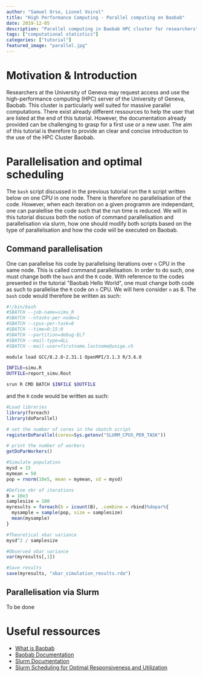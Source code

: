 ```yaml
---
author: "Samuel Orso, Lionel Voirol"
title: "High Performance Computing - Parallel computing on Baobab"
date: 2019-12-05
description: "Parallel computing in Baobab HPC cluster for researchers"
tags: ["computational statistics"]
categories: ["tutorial"]
featured_image: "parallel.jpg"
---
```


# Motivation & Introduction
Researchers at the University of Geneva may request access and use the high-performance computing (HPC) server of the University of Geneva, Baobab. This cluster is particularly well suited for massive parallel computations. There exist already different ressources to help the user that are listed at the end of this tutorial.
However, the documentation already provided can be challenging to grasp for a first use or a new user. The aim of this tutorial is therefore to provide an clear and concise introduction to the use of the HPC Cluster Baobab.

# Parallelisation and optimal scheduling
The `bash` script discussed in the previous tutorial run the `R` script written below on one CPU in one node. There is therefore no parallelisation of the code. However, when each iteration on a given programm are independant, one can paralellise the code such that the run time is reduced. We will in this tutorial discuss both the notion of command parallelisation and parallelisation via slurm, how one should modify both scripts based on the type of parallelisation and how the code will be executed on Baobab.

## Command parallelisation
One can parallelise his code by parallelising iterations over `n` CPU in the same node. This is called command parallelisation. In order to do such, one must change both the `bash` and the `R` code. With reference to the codes presented in the tutorial "Baobab Hello World", one must change both code as such to parallelise the `R` code on `n` CPU. We will here consider `n` as 8. The `bash` code would therefore be written as such:

```bash
#!/bin/bash
#SBATCH --job-name=simu_R
#SBATCH --ntasks-per-node=1
#SBATCH --cpus-per-task=8
#SBATCH --time=0:15:0
#SBATCH --partition=debug-EL7
#SBATCH --mail-type=ALL
#SBATCH --mail-user=firstname.lastname@unige.ch

module load GCC/8.2.0-2.31.1 OpenMPI/3.1.3 R/3.6.0

INFILE=simu.R
OUTFILE=report_simu.Rout

srun R CMD BATCH $INFILE $OUTFILE
```
and the `R` code would be written as such:
```r
#Load libraries
library(foreach)
library(doParallel)

# set the number of cores in the sbatch script
registerDoParallel(cores=Sys.getenv("SLURM_CPUS_PER_TASK"))

# print the number of workers
getDoParWorkers()

#Simulate population
mysd = 15
mymean = 50
pop = rnorm(10e5, mean = mymean, sd = mysd)

#Define nbr of iterations
B = 10e3
samplesize = 100
myresults = foreach(b = icount(B), .combine = rbind)%dopar%{
  mysample = sample(pop, size = samplesize)
  mean(mysample)
}

#Theoretical xbar variance
mysd^2 / samplesize

#Observed xbar variance
var(myresults[,1])

#Save results
save(myresults, "xbar_simulation_results.rda")

```
## Parallelisation via Slurm

To be done

# Useful ressources

 * [What is Baobab](https://plone.unige.ch/distic/pub/hpc/baobab_en)
  * [Baobab Documentation](https://baobab.unige.ch/enduser/enduser.html)
  * [Slurm Documentation](https://slurm.schedmd.com/)
  * [Slurm Scheduling for Optimal Responsiveness and Utilization](https://slurm.schedmd.com/SUG14/sched_tutorial.pdf)
